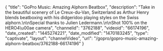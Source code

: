 {
    "title": "GoPro Music: Amazing Alphorn Beatbox",
    "description": "Take in the beautiful scenery of Le Creux-du-Van, Switzerland as Arthur Henry blends beatboxing with his didgeridoo playing styles on the Swiss alphorn.\n\nSpecial thanks to Julien Ledermann.\n\nShot 100% on the HERO4\u00ae camera",
    "channelid": "3762188",
    "videoid": "66174196",
    "date_created": "1445274221",
    "date_modified": "1470183245",
    "type": "captivate",
    "layout": "channelVideo",
    "url": "\/gopro\/gopro-music-amazing-alphorn-beatbox\/3762188-66174196"
}